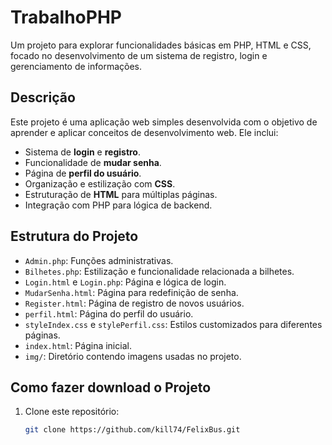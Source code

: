 # TrabalhoPHP

Um projeto para explorar funcionalidades básicas em PHP, HTML e CSS, focado no desenvolvimento de um sistema de registro, login e gerenciamento de informações.

## Descrição

Este projeto é uma aplicação web simples desenvolvida com o objetivo de aprender e aplicar conceitos de desenvolvimento web. Ele inclui:

- Sistema de **login** e **registro**.
- Funcionalidade de **mudar senha**.
- Página de **perfil do usuário**.
- Organização e estilização com **CSS**.
- Estruturação de **HTML** para múltiplas páginas.
- Integração com PHP para lógica de backend.

## Estrutura do Projeto

- `Admin.php`: Funções administrativas.
- `Bilhetes.php`: Estilização e funcionalidade relacionada a bilhetes.
- `Login.html` e `Login.php`: Página e lógica de login.
- `MudarSenha.html`: Página para redefinição de senha.
- `Register.html`: Página de registro de novos usuários.
- `perfil.html`: Página do perfil do usuário.
- `styleIndex.css` e `stylePerfil.css`: Estilos customizados para diferentes páginas.
- `index.html`: Página inicial.
- `img/`: Diretório contendo imagens usadas no projeto.

## Como fazer download o Projeto

1. Clone este repositório:
   ```bash
   git clone https://github.com/kill74/FelixBus.git



